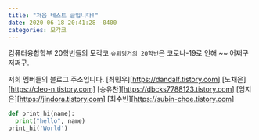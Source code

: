 ```yaml
---
title: "처음 테스트 글입니다!"
date: 2020-06-18 20:41:28 -0400
categories: 모각코
---
```

컴퓨터융합학부 20학번들의 모각코 `슈뢰딩거의 20학번`은 코로나-19로 인해 ~~ 어쩌구 저쩌구.

저희 멤버들의 블로그 주소입니다.
[최민우][https://dandalf.tistory.com]
[노채은][https://cleo-n.tistory.com]
[송유찬][https://dbcks7788123.tistory.com]
[임지은][https://jindora.tistory.com]
[최수빈][https://subin-choe.tistory.com]

```python
def print_hi(name):
  print("hello", name)
print_hi('World')
```